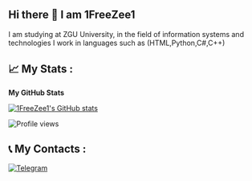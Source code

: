 ## Hi there 👋 I am 1FreeZee1
I am studying at ZGU University, in the field of information systems and technologies
I work in languages such as (HTML,Python,C#,C++)

## 📈 My Stats :

<b>My GitHub Stats</b>

<a href="http://www.github.com/1FreeZee1"><img src="https://github-readme-stats.vercel.app/api?username=1FreeZee1&show_icons=true&hide=&count_private=true&title_color=ec4899&text_color=ffffff&icon_color=ec4899&bg_color=0f172a&hide_border=true&show_icons=true" alt="1FreeZee1's GitHub stats" /></a>

![Profile views](https://komarev.com/ghpvc/?username=1FreeZee1)

## 📞 My Contacts :

[![Telegram](https://img.shields.io/badge/-Telegram-090909?style=for-the-badge&logo=telegram)](https://t.me/Yarkkiyy)
